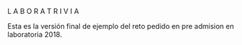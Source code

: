 L A B O R A T R I V I A

Esta es la versión final de ejemplo del reto pedido en pre admision en laboratoria 2018.